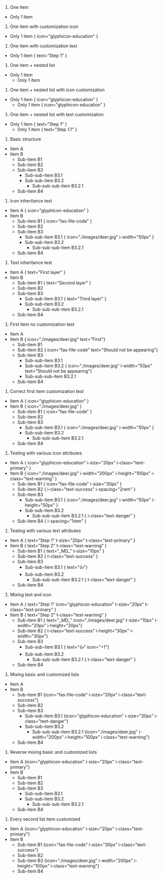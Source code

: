 1. One item
- Only 1 item 

1. One item with customization icon
- Only 1 item { icon="glyphicon-education" }

1. One item with customization text
- Only 1 item { text="Step 1" }

1. One item + nested list
- Only 1 item
   - Only 1 item

1. One item + nested list with icon customization
- Only 1 item { icon="glyphicon-education" }
   - Only 1 item { icon="glyphicon-education" }

1. One item + nested list with text customization
- Only 1 item { text="Step 1" }
  - Only 1 item { text="Step 1.1" }

1. Basic structure
* Item A
* Item B 
  * Sub-item B1 
  * Sub-item B2 
  * Sub-item B3 
    * Sub-sub-item B3.1
    * Sub-sub-item B3.2 
      * Sub-sub-sub-item B3.2.1
  * Sub-item B4 

1. Icon inheritance test
* Item A { icon="glyphicon-education" }
* Item B 
  * Sub-item B1 { icon="fas-file-code" }
  * Sub-item B2
  * Sub-item B3 
    * Sub-sub-item B3.1 { icon="./images/deer.jpg" i-width="50px" }
    * Sub-sub-item B3.2
      * Sub-sub-sub-item B3.2.1
  * Sub-item B4 

1. Text inheritance test
* Item A { text="First layer" }
* Item B
  * Sub-item B1 { text="Second layer" }
  * Sub-item B2
  * Sub-item B3
    * Sub-sub-item B3.1 { text="Third layer" }
    * Sub-sub-item B3.2
      * Sub-sub-sub-item B3.2.1
  * Sub-item B4

1. First item no customization test
* Item A 
* Item B { icon="./images/deer.jpg" text="First"}
  * Sub-item B1
  * Sub-item B2 { icon="fas-file-code" text="Should not be appearing"}
  * Sub-item B3
    * Sub-sub-item B3.1
    * Sub-sub-item B3.2 { icon="./images/deer.jpg" i-width="50px" text="Should not be appearing"}
    * Sub-sub-sub-item B3.2.1
  * Sub-item B4

1. Correct first item customization test
* Item A { icon="glyphicon-education" }
* Item B { icon="./images/deer.jpg" }
  * Sub-item B1 { icon="fas-file-code" }
  * Sub-item B2 
  * Sub-item B3
    * Sub-sub-item B3.1 { icon="./images/deer.jpg" i-width="50px" }
    * Sub-sub-item B3.2 
      * Sub-sub-sub-item B3.2.1
  * Sub-item B4

1. Testing with various icon attributes
* Item A { icon="glyphicon-education" i-size="20px" i-class="text-primary" }
* Item B { icon="./images/deer.jpg" i-width="200px" i-height="100px" i-class="text-warning" }
  * Sub-item B1 { icon="fas-file-code" i-size="30px" }
  * Sub-item B2 { i-class="text-success" i-spacing="2rem" }
  * Sub-item B3
    * Sub-sub-item B3.1 { icon="./images/deer.jpg" i-width="50px" i-height="50px" }
    * Sub-sub-item B3.2 
      * Sub-sub-sub-item B3.2.1 { i-class="text-danger" }
  * Sub-item B4 { i-spacing="1rem" }

1. Testing with various text attributes
* Item A { text="Step 1" t-size="20px" t-class="text-primary" }
* Item B { text="Step 2" t-class="text-warning" }
  * Sub-item B1 { text="\_MD_" t-size="10px" }
  * Sub-item B2 { t-class="text-success" }
  * Sub-item B3
    * Sub-sub-item B3.1 { text=":+1:"}
    * Sub-sub-item B3.2
      * Sub-sub-sub-item B3.2.1 { t-class="text-danger" }
  * Sub-item B4

1. Mixing text and icon 
* Item A { text="Step 1" icon="glyphicon-education" t-size="20px" t-class="text-primary" }
* Item B { text="Step 2" t-class="text-warning" }
  * Sub-item B1 { text="\_MD_" icon="./images/deer.jpg" t-size="10px" i-width="20px" i-height="20px"}
  * Sub-item B2 { t-class="text-success" i-height="30px" i-width="30px"}
  * Sub-item B3
    * Sub-sub-item B3.1 { text=":+1:" icon="+1"}
    * Sub-sub-item B3.2
      * Sub-sub-sub-item B3.2.1 { t-class="text-danger" }
  * Sub-item B4

1. Mixing basic and customized lists
* Item A
* Item B 
  * Sub-item B1 {icon="fas-file-code" i-size="20px" i-class="text-success"}
  * Sub-item B2 
  * Sub-item B3 
    * Sub-sub-item B3.1 {icon="glyphicon-education" i-size="30px" i-class="text-danger"}
    * Sub-sub-item B3.2 
      * Sub-sub-sub-item B3.2.1 {icon="./images/deer.jpg" i-width="200px" i-height="100px" i-class="text-warning"}
  * Sub-item B4 

1. Reverse mixing basic and customized lists
* Item A {icon="glyphicon-education" i-size="20px" i-class="text-primary"}
* Item B 
  * Sub-item B1 
  * Sub-item B2
  * Sub-item B3
    * Sub-sub-item B3.1 
    * Sub-sub-item B3.2
      * Sub-sub-sub-item B3.2.1 
  * Sub-item B4

1. Every second list item customized
* Item A {icon="glyphicon-education" i-size="20px" i-class="text-primary"}
* Item B 
  * Sub-item B1 {icon="fas-file-code" i-size="30px" i-class="text-success"}
  * Sub-item B2 
  * Sub-item B3 {icon="./images/deer.jpg" i-width="200px" i-height="100px" i-class="text-warning"}
  * Sub-item B4

